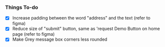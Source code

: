 ### Things To-do

- [x] Increase padding between the word "address" and the text (refer to figma) 
- [x] Reduce size of "submit" button, same as 'request Demo Button on home page (refer to figma)
- [x] Make Grey message box corners less rounded